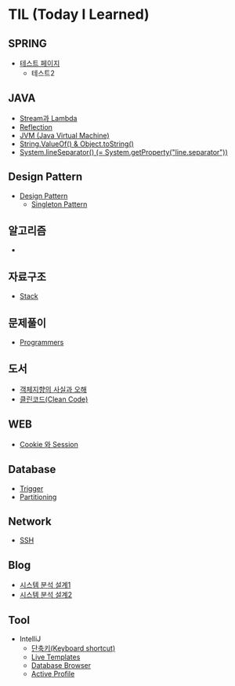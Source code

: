 # TIL (Today I Learned)


## SPRING 
  - [테스트 페이지](https://github.com/sjeun1/TIL/blob/main/Spring/test.md)
    - 테스트2
  
## JAVA
  - [Stream과 Lambda](https://github.com/sjeun1/TIL/blob/main/JAVA/Stream.md)
  - [Reflection](https://github.com/sjeun1/TIL/blob/main/JAVA/Reflection.md)
  - [JVM (Java Virtual Machine)](https://github.com/sjeun1/TIL/blob/main/JAVA/JVM%20(Java%20Virtual%20Machine).md)
  - [String.ValueOf() & Object.toString()](https://github.com/sjeun1/TIL/blob/main/JAVA/String.ValueOf()%20%26%20Object.toString().md)
  - [System.lineSeparator() (= System.getProperty("line.separator"))](https://github.com/sjeun1/TIL/blob/main/JAVA/System.lineSeparator().md)

## Design Pattern
  - [Design Pattern](https://github.com/sjeun1/TIL/blob/main/Design%20Pattern/Design%20Pattern.md)
    - [Singleton Pattern](https://github.com/sjeun1/TIL/blob/main/Design%20Pattern/Singleton%20Pattern.md)
  
## 알고리즘
  - 

## 자료구조
  - [Stack](https://github.com/sjeun1/TIL/blob/main/%EC%95%8C%EA%B3%A0%EB%A6%AC%EC%A6%98/Stack.md)

## 문제풀이
  - [Programmers](https://github.com/sjeun1/TIL/tree/main/Programmers)

## 도서
  - [객체지향의 사실과 오해](https://github.com/sjeun1/TIL/blob/main/Book/%EA%B0%9D%EC%B2%B4%EC%A7%80%ED%96%A5%EC%9D%98%20%EC%82%AC%EC%8B%A4%EA%B3%BC%20%EC%98%A4%ED%95%B4.md)
  - [클린코드(Clean Code)](https://github.com/sjeun1/TIL/blob/main/Book/%ED%81%B4%EB%A6%B0%EC%BD%94%EB%93%9C(Clean%20Code).md)

## WEB
  - [Cookie 와 Session](https://github.com/sjeun1/TIL/blob/main/WEB/Cookie%20%EC%99%80%20Session.md)
  
## Database
  - [Trigger](https://github.com/sjeun1/TIL/blob/main/Database/Trigger.md)
  - [Partitioning](https://github.com/sjeun1/TIL/blob/main/Database/Partitioning.md)
  
## Network
  - [SSH](https://github.com/sjeun1/TIL/blob/main/Network/SSH.md)

## Blog
  - [시스템 분석 설계1](https://github.com/sjeun1/TIL/blob/main/Blog/%EC%8B%9C%EC%8A%A4%ED%85%9C%20%EB%B6%84%EC%84%9D%20%EC%84%A4%EA%B3%84_1.md)
  - [시스템 분석 설계2](https://github.com/sjeun1/TIL/blob/main/Blog/%EC%8B%9C%EC%8A%A4%ED%85%9C%20%EB%B6%84%EC%84%9D%20%EC%84%A4%EA%B3%84_2.md)

## Tool
  - IntelliJ
    - [단축키(Keyboard shortcut)](https://github.com/sjeun1/TIL/commit/b5bbbeff3423fa903596162b029cf8c14b90d3c2)
    - [Live Templates](https://github.com/sjeun1/TIL/blob/main/Tool/IntelliJ/Live%20Templates.md)
    - [Database Browser](https://github.com/sjeun1/TIL/blob/main/Tool/IntelliJ/Database%20Browser.md)
    - [Active Profile](https://github.com/sjeun1/TIL/blob/main/Tool/IntelliJ/active%20profile.md)
    
